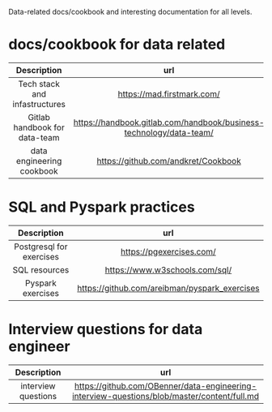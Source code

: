 
Data-related docs/cookbook and interesting documentation for all levels.

<h1>docs/cookbook  for data related</h1>

| Description | url    |
| :-----: | :---: |
| Tech stack and infastructures | https://mad.firstmark.com/   |
| Gitlab handbook for data-team |https://handbook.gitlab.com/handbook/business-technology/data-team/|
| data engineering cookbook | https://github.com/andkret/Cookbook |

<h1>SQL and Pyspark practices</h1>

|Description|url|
| :-----:|:-----:|
|Postgresql for exercises|https://pgexercises.com/|
|SQL resources|https://www.w3schools.com/sql/|
|Pyspark exercises|https://github.com/areibman/pyspark_exercises|


<h1>Interview questions for data engineer</h1>


|Description|url|
| :-----:|:-----:|
|interview questions|https://github.com/OBenner/data-engineering-interview-questions/blob/master/content/full.md|
